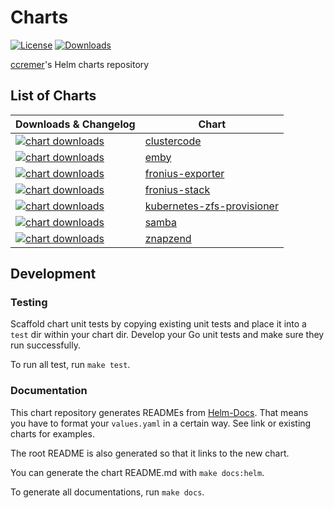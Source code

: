 # Charts

[![License](https://img.shields.io/github/license/ccremer/charts)](https://github.com/ccremer/charts/blob/master/LICENSE)
[![Downloads](https://img.shields.io/github/downloads/ccremer/charts/total)](https://github.com/ccremer/charts/releases)

[ccremer](https://github.com/ccremer)'s Helm charts repository

## List of Charts

| Downloads & Changelog | Chart |
| --- | --- |
| [![chart downloads](https://img.shields.io/github/downloads/ccremer/charts/clustercode-0.1.2/total)](https://github.com/ccremer/charts/releases/tag/clustercode-0.1.2) | [clustercode](charts/clustercode/README.md) |
| [![chart downloads](https://img.shields.io/github/downloads/ccremer/charts/emby-0.2.3/total)](https://github.com/ccremer/charts/releases/tag/emby-0.2.3) | [emby](charts/emby/README.md) |
| [![chart downloads](https://img.shields.io/github/downloads/ccremer/charts/fronius-exporter-0.8.1/total)](https://github.com/ccremer/charts/releases/tag/fronius-exporter-0.8.1) | [fronius-exporter](charts/fronius-exporter/README.md) |
| [![chart downloads](https://img.shields.io/github/downloads/ccremer/charts/fronius-stack-0.1.4/total)](https://github.com/ccremer/charts/releases/tag/fronius-stack-0.1.4) | [fronius-stack](charts/fronius-stack/README.md) |
| [![chart downloads](https://img.shields.io/github/downloads/ccremer/charts/kubernetes-zfs-provisioner-1.1.1/total)](https://github.com/ccremer/charts/releases/tag/kubernetes-zfs-provisioner-1.1.1) | [kubernetes-zfs-provisioner](charts/kubernetes-zfs-provisioner/README.md) |
| [![chart downloads](https://img.shields.io/github/downloads/ccremer/charts/samba-0.1.1/total)](https://github.com/ccremer/charts/releases/tag/samba-0.1.1) | [samba](charts/samba/README.md) |
| [![chart downloads](https://img.shields.io/github/downloads/ccremer/charts/znapzend-0.5.4/total)](https://github.com/ccremer/charts/releases/tag/znapzend-0.5.4) | [znapzend](charts/znapzend/README.md) |

## Development

### Testing

Scaffold chart unit tests by copying existing unit tests and place it into a `test` dir within your chart dir.
Develop your Go unit tests and make sure they run successfully.

To run all test, run `make test`.

### Documentation

This chart repository generates READMEs from [Helm-Docs](https://github.com/norwoodj/helm-docs/).
That means you have to format your `values.yaml` in a certain way.
See link or existing charts for examples.

The root README is also generated so that it links to the new chart.

You can generate the chart README.md with `make docs:helm`.

To generate all documentations, run `make docs`.
